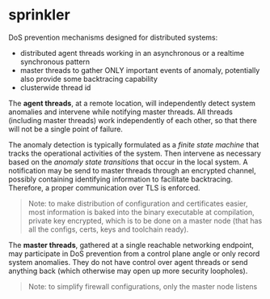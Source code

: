 # sprinkler

DoS prevention mechanisms designed for distributed systems:
* distributed agent threads working in an asynchronous or a realtime synchronous pattern
* master threads to gather ONLY important events of anomaly, potentially also provide some backtracing capability
* clusterwide thread id

The **agent threads**, at a remote location, will independently detect system anomalies and intervene while notifying master threads.
All threads (including master threads) work independently of each other, so that there will not be a single point of failure.

The anomaly detection is typically formulated as a *finite state machine* that tracks the operational activities of the system.
Then intervene as necessary based on the *anomaly state transitions* that occur in the local system.
A notification may be send to master threads through an encrypted channel, possibly containing identifying information to facilitate backtracing.
Therefore, a proper communication over TLS is enforced.

> Note: to make distribution of configuration and certificates easier, most information is baked into the binary executable at compilation, private key encrypted, which is to be done on a master node (that has all the configs, certs, keys and toolchain ready).

The **master threads**, gathered at a single reachable networking endpoint, may participate in DoS prevention from a control plane angle or only record system anomalies.
They do not have control over agent threads or send anything back (which otherwise may open up more security loopholes).

> Note: to simplify firewall configurations, only the master node listens
